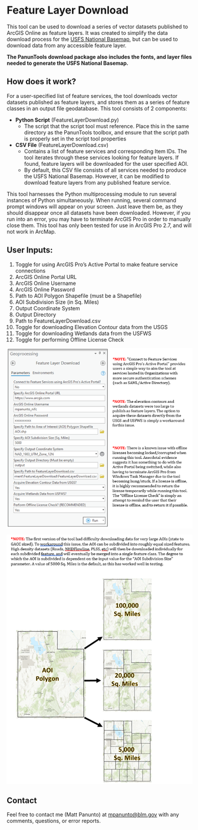 # Feature Layer Download

This tool can be used to download a series of vector datasets published to ArcGIS Online as feature layers. It was created to simplify the data download process for the [USFS National Basemap](https://community.esri.com/t5/wildfire-response-gis-questions/national-base-map-for-fire/m-p/727457), but can be used to download data from any accessible feature layer. 

**The PanunTools download package also includes the fonts, and layer files needed to generate the USFS National Basemap.**

## How does it work?

For a user-specified list of feature services, the tool downloads vector datasets published as feature layers, and stores them as a series of feature classes in an output file geodatabase. This tool consists of 2 components:

-	**Python Script** (FeatureLayerDownload.py)
    -	The script that the script tool must reference. Place this in the same directory as the PanunTools toolbox, and ensure that the script path is properly set in the script tool properties
-	**CSV File** (FeatureLayerDownload.csv)
    -	Contains a list of feature services and corresponding Item IDs. The tool iterates through these services looking for feature layers. If found, feature layers will be downloaded for the user specified AOI.
    - By default, this CSV file consists of all services needed to produce the USFS National Basemap. However, it can be modified to download feature layers from any published feature service.

This tool harnesses the Python multiprocessing module to run several instances of Python simultaneously. When running, several command prompt windows will appear on your screen. Just leave them be, as they should disappear once all datasets have been downloaded. However, if you run into an error, you may have to terminate ArcGIS Pro in order to manually close them. This tool has only been tested for use in ArcGIS Pro 2.7, and will not work in ArcMap.

## User Inputs:
1.	Toggle for using ArcGIS Pro’s Active Portal to make feature service connections
2.	ArcGIS Online Portal URL
3.	ArcGIS Online Username
4.	ArcGIS Online Password
5.	Path to AOI Polygon Shapefile (must be a Shapefile)
6.	AOI Subdivision Size (in Sq. Miles)
7.	Output Coordinate System
8.	Output Directory
9.	Path to FeatureLayerDownload.csv
10.	Toggle for downloading Elevation Contour data from the USGS
11.	Toggle for downloading Wetlands data from the USFWS
12.	Toggle for performing Offline License Check

![screenshot_FeatureLayerDownload_1.png](/docs/screenshot_FeatureLayerDownload_1.png?raw=true)

![screenshot_FeatureLayerDownload_2.png](/docs/screenshot_FeatureLayerDownload_2.png?raw=true)

## Contact
Feel free to contact me (Matt Panunto) at mpanunto@blm.gov with any comments, questions, or error reports.
